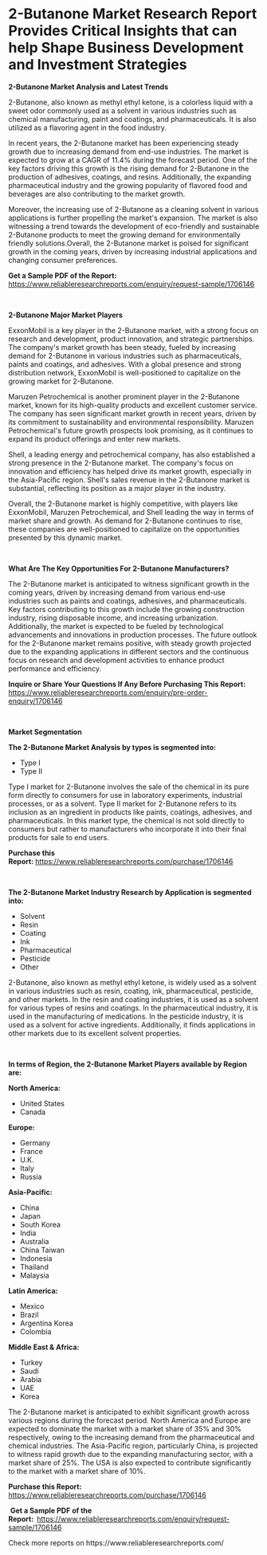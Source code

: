 <p><h1>2-Butanone Market Research Report Provides Critical Insights that can help Shape Business Development and Investment Strategies</h1></p><p><strong>2-Butanone Market Analysis and Latest Trends</strong></p>
<p><p>2-Butanone, also known as methyl ethyl ketone, is a colorless liquid with a sweet odor commonly used as a solvent in various industries such as chemical manufacturing, paint and coatings, and pharmaceuticals. It is also utilized as a flavoring agent in the food industry.</p><p>In recent years, the 2-Butanone market has been experiencing steady growth due to increasing demand from end-use industries. The market is expected to grow at a CAGR of 11.4% during the forecast period. One of the key factors driving this growth is the rising demand for 2-Butanone in the production of adhesives, coatings, and resins. Additionally, the expanding pharmaceutical industry and the growing popularity of flavored food and beverages are also contributing to the market growth.</p><p>Moreover, the increasing use of 2-Butanone as a cleaning solvent in various applications is further propelling the market's expansion. The market is also witnessing a trend towards the development of eco-friendly and sustainable 2-Butanone products to meet the growing demand for environmentally friendly solutions.Overall, the 2-Butanone market is poised for significant growth in the coming years, driven by increasing industrial applications and changing consumer preferences.</p></p>
<p><strong>Get a Sample PDF of the Report:&nbsp;</strong> <a href="https://www.reliableresearchreports.com/enquiry/request-sample/1706146">https://www.reliableresearchreports.com/enquiry/request-sample/1706146</a></p>
<p>&nbsp;</p>
<p><strong>2-Butanone Major Market Players</strong></p>
<p><p>ExxonMobil is a key player in the 2-Butanone market, with a strong focus on research and development, product innovation, and strategic partnerships. The company's market growth has been steady, fueled by increasing demand for 2-Butanone in various industries such as pharmaceuticals, paints and coatings, and adhesives. With a global presence and strong distribution network, ExxonMobil is well-positioned to capitalize on the growing market for 2-Butanone.</p><p>Maruzen Petrochemical is another prominent player in the 2-Butanone market, known for its high-quality products and excellent customer service. The company has seen significant market growth in recent years, driven by its commitment to sustainability and environmental responsibility. Maruzen Petrochemical's future growth prospects look promising, as it continues to expand its product offerings and enter new markets.</p><p>Shell, a leading energy and petrochemical company, has also established a strong presence in the 2-Butanone market. The company's focus on innovation and efficiency has helped drive its market growth, especially in the Asia-Pacific region. Shell's sales revenue in the 2-Butanone market is substantial, reflecting its position as a major player in the industry.</p><p>Overall, the 2-Butanone market is highly competitive, with players like ExxonMobil, Maruzen Petrochemical, and Shell leading the way in terms of market share and growth. As demand for 2-Butanone continues to rise, these companies are well-positioned to capitalize on the opportunities presented by this dynamic market.</p></p>
<p>&nbsp;</p>
<p><strong>What Are The Key Opportunities For 2-Butanone Manufacturers?</strong></p>
<p><p>The 2-Butanone market is anticipated to witness significant growth in the coming years, driven by increasing demand from various end-use industries such as paints and coatings, adhesives, and pharmaceuticals. Key factors contributing to this growth include the growing construction industry, rising disposable income, and increasing urbanization. Additionally, the market is expected to be fueled by technological advancements and innovations in production processes. The future outlook for the 2-Butanone market remains positive, with steady growth projected due to the expanding applications in different sectors and the continuous focus on research and development activities to enhance product performance and efficiency.</p></p>
<p><strong>Inquire or Share Your Questions If Any Before Purchasing This Report:</strong> <a href="https://www.reliableresearchreports.com/enquiry/pre-order-enquiry/1706146">https://www.reliableresearchreports.com/enquiry/pre-order-enquiry/1706146</a></p>
<p>&nbsp;</p>
<p><strong>Market Segmentation</strong></p>
<p><strong>The 2-Butanone Market Analysis by types is segmented into:</strong></p>
<p><ul><li>Type I</li><li>Type II</li></ul></p>
<p><p>Type I market for 2-Butanone involves the sale of the chemical in its pure form directly to consumers for use in laboratory experiments, industrial processes, or as a solvent. Type II market for 2-Butanone refers to its inclusion as an ingredient in products like paints, coatings, adhesives, and pharmaceuticals. In this market type, the chemical is not sold directly to consumers but rather to manufacturers who incorporate it into their final products for sale to end users.</p></p>
<p><strong>Purchase this Report:&nbsp;</strong><a href="https://www.reliableresearchreports.com/purchase/1706146">https://www.reliableresearchreports.com/purchase/1706146</a></p>
<p>&nbsp;</p>
<p><strong>The 2-Butanone Market Industry Research by Application is segmented into:</strong></p>
<p><ul><li>Solvent</li><li>Resin</li><li>Coating</li><li>Ink</li><li>Pharmaceutical</li><li>Pesticide</li><li>Other</li></ul></p>
<p><p>2-Butanone, also known as methyl ethyl ketone, is widely used as a solvent in various industries such as resin, coating, ink, pharmaceutical, pesticide, and other markets. In the resin and coating industries, it is used as a solvent for various types of resins and coatings. In the pharmaceutical industry, it is used in the manufacturing of medications. In the pesticide industry, it is used as a solvent for active ingredients. Additionally, it finds applications in other markets due to its excellent solvent properties.</p></p>
<p>&nbsp;</p>
<p><strong>In terms of Region, the 2-Butanone Market Players available by Region are:</strong></p>
<p>
    <p> <strong> North America: </strong>
        <ul>
            <li>United States</li>
            <li>Canada</li>
        </ul>
        </p> 
    <p> <strong> Europe: </strong>
        <ul>
            <li>Germany</li>
            <li>France</li>
            <li>U.K.</li>
            <li>Italy</li>
            <li>Russia</li>
        </ul>
        </p> 
    <p> <strong> Asia-Pacific: </strong>
        <ul>
            <li>China</li>
            <li>Japan</li>
            <li>South Korea</li>
            <li>India</li>
            <li>Australia</li>
            <li>China Taiwan</li>
            <li>Indonesia</li>
            <li>Thailand</li>
            <li>Malaysia</li>
        </ul>
        </p> 
    <p> <strong> Latin America: </strong>
        <ul>
            <li>Mexico</li>
            <li>Brazil</li>
            <li>Argentina Korea</li>
            <li>Colombia</li>
        </ul>
        </p> 
    <p> <strong> Middle East & Africa: </strong>
        <ul>
            <li>Turkey</li>
            <li>Saudi</li>
            <li>Arabia</li>
            <li>UAE</li>
            <li>Korea</li>
        </ul>
    </p>
    </p>
<p><p>The 2-Butanone market is anticipated to exhibit significant growth across various regions during the forecast period. North America and Europe are expected to dominate the market with a market share of 35% and 30% respectively, owing to the increasing demand from the pharmaceutical and chemical industries. The Asia-Pacific region, particularly China, is projected to witness rapid growth due to the expanding manufacturing sector, with a market share of 25%. The USA is also expected to contribute significantly to the market with a market share of 10%.</p></p>
<p><strong>Purchase this Report: </strong><a href="https://www.reliableresearchreports.com/purchase/1706146">https://www.reliableresearchreports.com/purchase/1706146</a></p>
<p>&nbsp;<strong>Get a Sample PDF of the Report:&nbsp;&nbsp;</strong><a href="https://www.reliableresearchreports.com/enquiry/request-sample/1706146">https://www.reliableresearchreports.com/enquiry/request-sample/1706146</a></p>
<p><strong></strong></p>
<p>Check more reports on https://www.reliableresearchreports.com/</p>